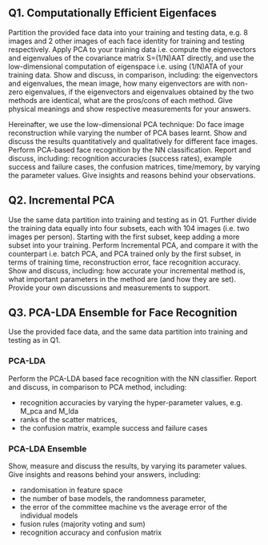 ## Q1. Computationally Efficient Eigenfaces

Partition the provided face data into your training and testing data, e.g. 8 images and 2
other images of each face identity for training and testing respectively.
Apply PCA to your training data i.e. compute the eigenvectors and eigenvalues of the covariance matrix S=(1/N)AAT directly, and use the low-dimensional computation of eigenspace i.e. using (1/N)ATA of your training data.
Show and discuss, in comparison, including: the eigenvectors and eigenvalues, the mean image, how many eigenvectors are with non-zero eigenvalues, if the eigenvectors and eigenvalues obtained by the two methods are identical, what are the pros/cons of each method. Give physical meanings and show respective measurements for your answers.

Hereinafter, we use the low-dimensional PCA technique:
Do face image reconstruction while varying the number of PCA bases learnt. Show and discuss the results quantitatively and qualitatively for different face images.
Perform PCA-based face recognition by the NN classification. Report and discuss, including: recognition accuracies (success rates), example success and failure cases, the confusion matrices, time/memory, by varying the parameter values. Give insights and reasons behind your observations.


## Q2. Incremental PCA

Use the same data partition into training and testing as in Q1. Further divide the training data equally into four subsets, each with 104 images (i.e. two images per person). Starting with the first subset, keep adding a more subset into your training.
Perform Incremental PCA, and compare it with the counterpart i.e. batch PCA, and PCA trained only by the first subset, in terms of training time, reconstruction error, face recognition accuracy.
Show and discuss, including: how accurate your incremental method is, what important parameters in the method are (and how they are set). Provide your own discussions and measurements to support.


## Q3. PCA-LDA Ensemble for Face Recognition

Use the provided face data, and the same data partition into training and testing as in Q1.

### PCA-LDA
Perform the PCA-LDA based face recognition with the NN classifier. Report and discuss, in comparison to PCA method, including:
- recognition accuracies by varying the hyper-parameter values, e.g. M_pca and M_lda
- ranks of the scatter matrices,
- the confusion matrix, example success and failure cases


### PCA-LDA Ensemble
Show, measure and discuss the results, by varying its parameter values. Give insights and reasons behind your answers, including:
- randomisation in feature space
- the number of base models, the randomness parameter,
- the error of the committee machine vs the average error of the individual models
- fusion rules (majority voting and sum)
- recognition accuracy and confusion matrix
